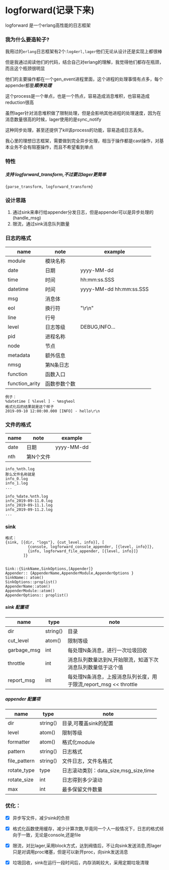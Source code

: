 logforward(记录下来)
=====
logforward 是一个erlang高性能的日志框架

### 我为什么要造轮子?
我用过的```erlang```日志框架有2个:```log4erl,lager```他们无论从设计还是实现上都很棒

但是我通过阅读他们的代码，结合自己对erlang的理解，我觉得他们都存在瓶颈，而且这个瓶颈很明显

他们的主要操作都在一个gen_event进程里面，这个进程的处理事情有点多，每个appender都要***顺序处理***

这个process是一个单点，也是一个热点，容易造成消息堆积，也容易造成reduction很高

虽然lager针对消息堆积做了限制处理，但是会影响其他进程的处理速度，因为在消息数量很高的时候，lager使用的是sync_notify

这种同步处理，甚至还提供了kill该process的功能，容易造成日志丢失。

我心里的理想日志框架，需要做到完全异步处理，相当于操作都是cast操作，对基本业务不会有阻塞操作，而且不希望看到单点

### 特性
##### 支持 logforward_transform,不过要比lager更简单
```
{parse_transform, logforward_transform}
```

### 设计思路
1. 通过sink来串行给appender分发日志，但是appender可以是异步处理的(handle_msg)
2. 限流，通过sink消息队列数量

### 日志的格式 
| name | note | example | 
| --- | --- | --- |
| module | 模块名称 |  |
| date | 日期 | yyyy-MM-dd |
| time | 时间 | hh:mm:ss.SSS |
| datetime | 时间 | yyyy-MM-dd hh:mm:ss.SSS |
| msg | 消息体 | |
| eol | 换行符 | "\r\n" |
| line | 行号 | |
| level | 日志等级 | DEBUG,INFO...|
| pid  | 进程名称 | |
| node | 节点 | |
| metadata | 额外信息 | | 
| nmsg | 第N条日志 ||
| function | 函数入口 ||
| function_arity |  函数参数个数 | |

```
例子：
%datetime [ %level ] - %msg%eol
格式化后的结果就是这个样子
2019-09-10 12:00:00.000 [INFO] - hello\r\n
```

### 文件的格式
| name | note | example |
| --- | --- | --- |
| date | 日期 | yyyy-MM-dd |
| nth  | 第N个文件   | |

```
info_%nth.log
那么文件名称就是
info_0.log
info_1.log
...

info_%date.%nth.log
info_2019-09-11.0.log
info_2019-09-11.1.log
info_2019-09-11.2.log
...

```
### sink
```
格式：
{sink, [{dir, "logs"}, {cut_level, info}], [
          {console, logforward_console_appender, [{level, info}]},
          {info, logforward_file_appender, [{level, info}]}
        ]}
        

Sink::{SinkName,SinkOptions,[Appender]}
Appender:: {AppenderName,AppenderModule,AppenderOptions }
SinkName:: atom()
SinkOptions::proplist()
AppenderName::atom()
AppenderModule::atom()
AppenderOptions:: proplist()
```
##### sink 配置项
| name | type | note |
| --- | --- | ---|
| dir | string() | 目录 |
| cut_level | atom() | 限制等级|
| garbage_msg | int | 每处理N条消息，进行一次垃圾回收|
| throttle | int | 消息队列数量达到N,开始限流，知道下次消息队列数量低于这个值 |
| report_msg | int | 每处理N条消息，上报消息队列长度，用于限流,report_msg << throttle  |

##### appender 配置项
| name | type | note |
| --- | --- | --- |
| dir | string() | 目录,可覆盖sink的配置 |
| level | atom() | 限制等级|
| formatter | atom() | 格式化module|
| pattern | string() | 日志格式 |
| file_pattern | string() | 文件日志，文件名格式|
| rotate_type | type | 日志滚动类别：data_size,msg_size,time|
| rotate_size | int | 日志得到多少滚动|
| max | int | 最多保留文件数量 |

### 优化：
- [x] 异步写文件，减少sink的负担
- [x] 格式化函数使用缓存，减少计算次数,毕竟同一个人一般情况下，日志的格式倾向于一致，无论是console,还是file
- [x] 限流，对比lager,采用block方式，达到阀值后，不让向sink发送消息,而lager只是对调用proc堵塞，但是可以新开proc，向sink发送消息
- [x] 垃圾回收，sink在运行一段时间后，内存消耗较大，采用定期垃圾清理




